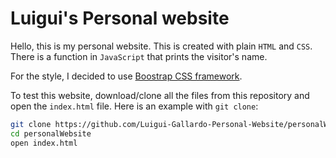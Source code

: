 # Luigui's Personal website

Hello, this is my personal website. This is created with plain `HTML` and `CSS`. There is a function in `JavaScript` that prints the visitor's name.

For the style, I decided to use <a href="https://getbootstrap.com/">Boostrap CSS framework</a>.

To test this website, download/clone all the files from this repository and open the `index.html` file. Here is an example with `git clone`:

```bash
git clone https://github.com/Luigui-Gallardo-Personal-Website/personalWebsite.git
cd personalWebsite
open index.html
```
